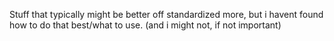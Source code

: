 Stuff that typically might be better off standardized more, but
i havent found how to do that best/what to use.
(and i might not, if not important)
